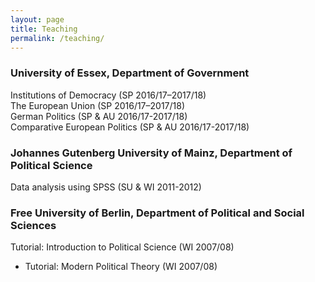 ```yaml
---
layout: page
title: Teaching
permalink: /teaching/
---
```


### University of Essex, Department of Government
Institutions of Democracy (SP 2016/17–2017/18) </br>
The European Union (SP 2016/17–2017/18) </br>
German Politics (SP & AU 2016/17-2017/18) </br>
Comparative European Politics (SP & AU 2016/17-2017/18) </br>

### Johannes Gutenberg University of Mainz, Department of Political Science
Data analysis using SPSS (SU & WI 2011-2012) </br>
	
### Free University of Berlin, Department of Political and Social Sciences
Tutorial: Introduction to Political Science (WI 2007/08) </br>
* Tutorial: Modern Political Theory (WI 2007/08) </br>
